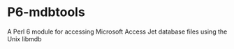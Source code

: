 # P6-mdbtools
A Perl 6 module for accessing Microsoft Access Jet database files using the Unix libmdb
